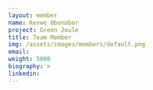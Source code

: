 ```yaml
---
layout: member
name: Kevwe Obonobor
project: Green Joule
title: Team Member
img: /assets/images/members/default.png
email:
weight: 5000
biography: >
linkedin:
---
```

